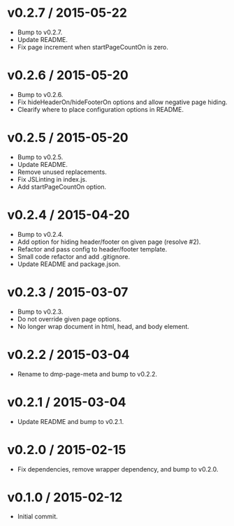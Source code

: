 
v0.2.7 / 2015-05-22
==================

  * Bump to v0.2.7.
  * Update README.
  * Fix page increment when startPageCountOn is zero.

v0.2.6 / 2015-05-20
===================

  * Bump to v0.2.6.
  * Fix hideHeaderOn/hideFooterOn options and allow negative page hiding.
  * Clearify where to place configuration options in README.

v0.2.5 / 2015-05-20
===================

  * Bump to v0.2.5.
  * Update README.
  * Remove unused replacements.
  * Fix JSLinting in index.js.
  * Add startPageCountOn option.

v0.2.4 / 2015-04-20
===================

  * Bump to v0.2.4.
  * Add option for hiding header/footer on given page (resolve #2).
  * Refactor and pass config to header/footer template.
  * Small code refactor and add .gitignore.
  * Update README and package.json.

v0.2.3 / 2015-03-07
===================

  * Bump to v0.2.3.
  * Do not override given page options.
  * No longer wrap document in html, head, and body element.

v0.2.2 / 2015-03-04
===================

  * Rename to dmp-page-meta and bump to v0.2.2.

v0.2.1 / 2015-03-04
===================

  * Update README and bump to v0.2.1.

v0.2.0 / 2015-02-15
===================

  * Fix dependencies, remove wrapper dependency, and bump to v0.2.0.

v0.1.0 / 2015-02-12
===================

  * Initial commit.
